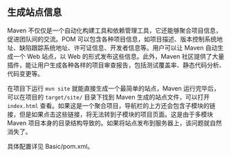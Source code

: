 ## 生成站点信息 ##

Maven 不仅仅是一个自动化构建工具和依赖管理工具，它还能够聚合项目信息，促进团队间的交流。POM 可以包含各种项目信息，如项目描述、版本控制系统地址、缺陷跟踪系统地址、许可证信息、开发者信息等。用户可以让 Maven 自动生成一个 Web 站点，以 Web 的形式发布这些信息。此外，Maven 社区提供了大量插件，能让用户生成各种各样的项目审查报告，包括测试覆盖率、静态代码分析、代码变更等。


在项目下运行 `mvn site` 就能直接生成一个最简单的站点，Maven 运行完毕后，可以在项目的 `target/site/` 目录下找到 Maven 生成的站点文件，可以打开 `index.html` 查看。如果这是一个聚合项目，导航栏的上方还会包含子模块的链接，但是如果点击这些链接，将无法转到子模块的项目页面。这是由于多模块 Maven 项目本身的目录结构导致的。如果将站点发布到服务器上，该问题就自然消失了。

具体配置详见 Basic/pom.xml。

